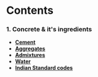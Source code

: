 # Contents

### 1. Concrete & it's ingredients

- **[Cement](Cement.md)**
- **[Aggregates](Aggregates.md)**
- **[Admixtures](Admixtures.md)**
- **[Water](Water.md)**
- **[Indian Standard codes](Codes.md)**
